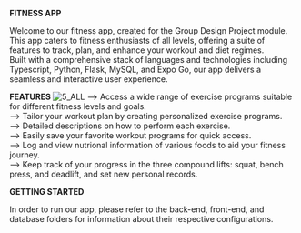 **FITNESS APP**

Welcome to our fitness app, created for the Group Design Project module.\
This app caters to fitness enthusiasts of all levels, offering a suite of features to track, plan, and enhance your workout and diet regimes.\
Built with a comprehensive stack of languages and technologies including Typescript, Python, Flask, MySQL, and Expo Go, our app delivers a seamless and interactive user experience.

**FEATURES**
![5_ALL](https://github.com/okeefeja/group-7-design-project/assets/37025716/1d7687be-2183-43e1-a45d-8b4cc289f5cf)
--> Access a wide range of exercise programs suitable for different fitness levels and goals. \
--> Tailor your workout plan by creating personalized exercise programs. \
--> Detailed descriptions on how to perform each exercise. \
--> Easily save your favorite workout programs for quick access. \
--> Log and view nutrional information of various foods to aid your fitness journey. \
--> Keep track of your progress in the three compound lifts: squat, bench press, and deadlift, and set new personal records.

**GETTING STARTED**

In order to run our app, please refer to the back-end, front-end, and database folders for information about their respective configurations.

